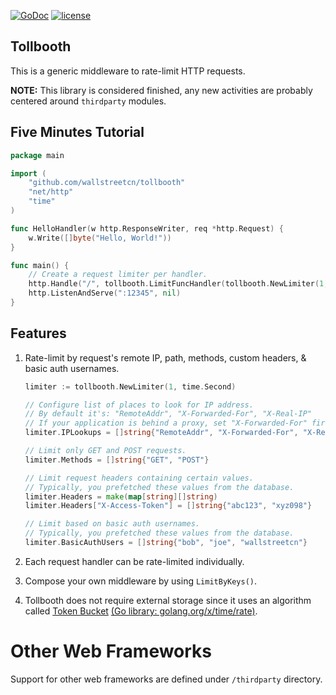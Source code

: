 [![GoDoc](https://godoc.org/github.com/wallstreetcn/tollbooth?status.svg)](http://godoc.org/github.com/wallstreetcn/tollbooth)
[![license](http://img.shields.io/badge/license-MIT-red.svg?style=flat)](https://raw.githubusercontent.com/wallstreetcn/tollbooth/master/LICENSE)

## Tollbooth

This is a generic middleware to rate-limit HTTP requests.

**NOTE:** This library is considered finished, any new activities are probably centered around `thirdparty` modules.


## Five Minutes Tutorial
```go
package main

import (
    "github.com/wallstreetcn/tollbooth"
    "net/http"
    "time"
)

func HelloHandler(w http.ResponseWriter, req *http.Request) {
    w.Write([]byte("Hello, World!"))
}

func main() {
    // Create a request limiter per handler.
    http.Handle("/", tollbooth.LimitFuncHandler(tollbooth.NewLimiter(1, time.Second), HelloHandler))
    http.ListenAndServe(":12345", nil)
}
```

## Features

1. Rate-limit by request's remote IP, path, methods, custom headers, & basic auth usernames.
    ```go
    limiter := tollbooth.NewLimiter(1, time.Second)

    // Configure list of places to look for IP address.
    // By default it's: "RemoteAddr", "X-Forwarded-For", "X-Real-IP"
    // If your application is behind a proxy, set "X-Forwarded-For" first.
    limiter.IPLookups = []string{"RemoteAddr", "X-Forwarded-For", "X-Real-IP"}

    // Limit only GET and POST requests.
    limiter.Methods = []string{"GET", "POST"}

    // Limit request headers containing certain values.
    // Typically, you prefetched these values from the database.
    limiter.Headers = make(map[string][]string)
    limiter.Headers["X-Access-Token"] = []string{"abc123", "xyz098"}

    // Limit based on basic auth usernames.
    // Typically, you prefetched these values from the database.
    limiter.BasicAuthUsers = []string{"bob", "joe", "wallstreetcn"}
    ```

2. Each request handler can be rate-limited individually.

3. Compose your own middleware by using `LimitByKeys()`.

4. Tollbooth does not require external storage since it uses an algorithm called [Token Bucket](http://en.wikipedia.org/wiki/Token_bucket) [(Go library: golang.org/x/time/rate)](//godoc.org/golang.org/x/time/rate).


# Other Web Frameworks

Support for other web frameworks are defined under `/thirdparty` directory.
